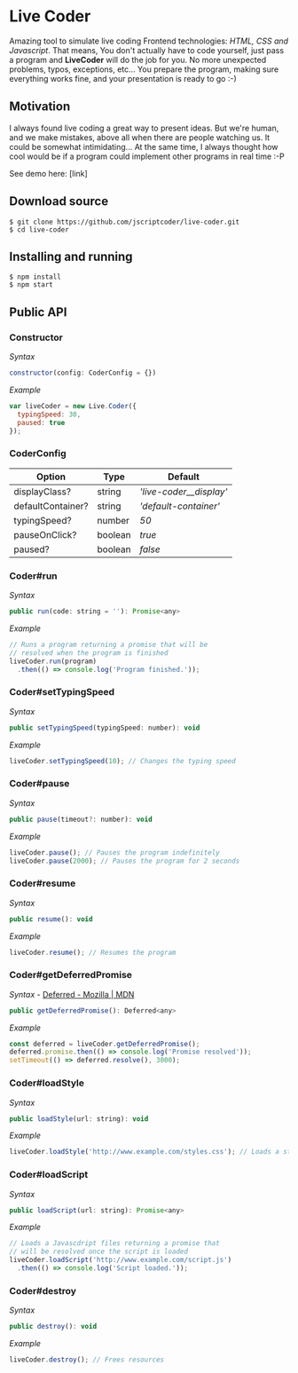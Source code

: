 # Live Coder
Amazing tool to simulate live coding Frontend technologies: *HTML, CSS and Javascript*. That means, You don't actually have to code yourself, just pass a program and **LiveCoder** will do the job for you. No more unexpected problems, typos, exceptions, etc... You prepare the program, making sure everything works fine, and your presentation is ready to go :-)

## Motivation
I always found live coding a great way to present ideas. But we're human, and we make mistakes, above all when there are people watching us. It could be somewhat intimidating... At the same time, I always thought how cool would be if a program could implement other programs in real time :-P

See demo here: [link]

## Download source
```shell
$ git clone https://github.com/jscriptcoder/live-coder.git
$ cd live-coder
```

## Installing and running
```shell
$ npm install
$ npm start
```

## Public API
### Constructor
*Syntax*

```javascript
constructor(config: CoderConfig = {})
```

*Example*

```javascript
var liveCoder = new Live.Coder({
  typingSpeed: 30,
  paused: true
});
```

### CoderConfig

| Option            | Type     | Default                   |
| ----------------- | -------- | ------------------------- |
| displayClass?     | string   | *'live-coder\_\_display'* |
| defaultContainer? | string   | *'default-container'*     |
| typingSpeed?      | number   | *50*                      |
| pauseOnClick?     | boolean  | *true*                    |
| paused?           | boolean  | *false*                   |

### Coder#run

*Syntax*

```javascript
public run(code: string = ''): Promise<any>
```

*Example*

```javascript
// Runs a program returning a promise that will be
// resolved when the program is finished
liveCoder.run(program)
  .then(() => console.log('Program finished.'));
```

### Coder#setTypingSpeed

*Syntax*

```javascript
public setTypingSpeed(typingSpeed: number): void
```

*Example*

```javascript
liveCoder.setTypingSpeed(10); // Changes the typing speed
```

### Coder#pause

*Syntax*

```javascript
public pause(timeout?: number): void
```

*Example*

```javascript
liveCoder.pause(); // Pauses the program indefinitely
liveCoder.pause(2000); // Pauses the program for 2 seconds
```

### Coder#resume

*Syntax*

```javascript
public resume(): void
```

*Example*

```javascript
liveCoder.resume(); // Resumes the program
```

### Coder#getDeferredPromise

*Syntax* - [Deferred - Mozilla | MDN](https://developer.mozilla.org/en-US/docs/Mozilla/JavaScript_code_modules/Promise.jsm/Deferred)

```javascript
public getDeferredPromise(): Deferred<any>
```

*Example*

```javascript
const deferred = liveCoder.getDeferredPromise();
deferred.promise.then(() => console.log('Promise resolved'));
setTimeout(() => deferred.resolve(), 3000);
```

### Coder#loadStyle

*Syntax*

```javascript
public loadStyle(url: string): void
```

*Example*

```javascript
liveCoder.loadStyle('http://www.example.com/styles.css'); // Loads a stylesheet
```

### Coder#loadScript

*Syntax*

```javascript
public loadScript(url: string): Promise<any>
```

*Example*

```javascript
// Loads a Javascdript files returning a promise that
// will be resolved once the script is loaded
liveCoder.loadScript('http://www.example.com/script.js')
  .then(() => console.log('Script loaded.'));
```

### Coder#destroy

*Syntax*

```javascript
public destroy(): void
```

*Example*

```javascript
liveCoder.destroy(); // Frees resources
```
